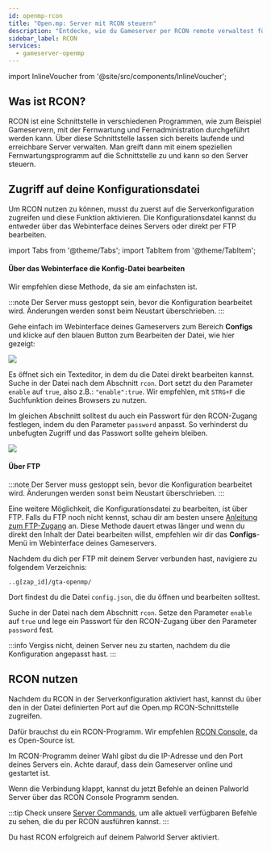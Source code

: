 ```yaml
---
id: openmp-rcon
title: "Open.mp: Server mit RCON steuern"
description: "Entdecke, wie du Gameserver per RCON remote verwaltest für effiziente Serversteuerung und Sicherheit → Jetzt mehr erfahren"
sidebar_label: RCON
services:
  - gameserver-openmp
---
```


import InlineVoucher from '@site/src/components/InlineVoucher';

## Was ist RCON?

RCON ist eine Schnittstelle in verschiedenen Programmen, wie zum Beispiel Gameservern, mit der Fernwartung und Fernadministration durchgeführt werden kann. Über diese Schnittstelle lassen sich bereits laufende und erreichbare Server verwalten. Man greift dann mit einem speziellen Fernwartungsprogramm auf die Schnittstelle zu und kann so den Server steuern.

<InlineVoucher />

## Zugriff auf deine Konfigurationsdatei

Um RCON nutzen zu können, musst du zuerst auf die Serverkonfiguration zugreifen und diese Funktion aktivieren. Die Konfigurationsdatei kannst du entweder über das Webinterface deines Servers oder direkt per FTP bearbeiten.

import Tabs from '@theme/Tabs';
import TabItem from '@theme/TabItem';

<Tabs>
<TabItem value="configs" label="Via WI Konfig-Datei">

#### Über das Webinterface die Konfig-Datei bearbeiten

Wir empfehlen diese Methode, da sie am einfachsten ist.

:::note
Der Server muss gestoppt sein, bevor die Konfiguration bearbeitet wird. Änderungen werden sonst beim Neustart überschrieben.
:::

Gehe einfach im Webinterface deines Gameservers zum Bereich **Configs** und klicke auf den blauen Button zum Bearbeiten der Datei, wie hier gezeigt:

![](https://github.com/zaphosting/docs/assets/42719082/6a147644-8bfb-4e5d-bff5-3e2c5d999e64)

Es öffnet sich ein Texteditor, in dem du die Datei direkt bearbeiten kannst. Suche in der Datei nach dem Abschnitt `rcon`. Dort setzt du den Parameter `enable` auf `true`, also z.B.: `"enable":true`. Wir empfehlen, mit `STRG+F` die Suchfunktion deines Browsers zu nutzen.

Im gleichen Abschnitt solltest du auch ein Passwort für den RCON-Zugang festlegen, indem du den Parameter `password` anpasst. So verhinderst du unbefugten Zugriff und das Passwort sollte geheim bleiben.

![](https://github.com/zaphosting/docs/assets/42719082/d3fbb8ac-b836-4e12-a7cf-d1b4961925d7)

</TabItem>

<TabItem value="ftp" label="Via FTP">

#### Über FTP

:::note
Der Server muss gestoppt sein, bevor die Konfiguration bearbeitet wird. Änderungen werden sonst beim Neustart überschrieben.
:::

Eine weitere Möglichkeit, die Konfigurationsdatei zu bearbeiten, ist über FTP. Falls du FTP noch nicht kennst, schau dir am besten unsere [Anleitung zum FTP-Zugang](gameserver-ftpaccess.md) an. Diese Methode dauert etwas länger und wenn du direkt den Inhalt der Datei bearbeiten willst, empfehlen wir dir das **Configs**-Menü im Webinterface deines Gameservers.

Nachdem du dich per FTP mit deinem Server verbunden hast, navigiere zu folgendem Verzeichnis:
```
..g[zap_id]/gta-openmp/
```

Dort findest du die Datei `config.json`, die du öffnen und bearbeiten solltest.

Suche in der Datei nach dem Abschnitt `rcon`. Setze den Parameter `enable` auf `true` und lege ein Passwort für den RCON-Zugang über den Parameter `password` fest.

</TabItem>
</Tabs>

:::info
Vergiss nicht, deinen Server neu zu starten, nachdem du die Konfiguration angepasst hast.
:::

## RCON nutzen

Nachdem du RCON in der Serverkonfiguration aktiviert hast, kannst du über den in der Datei definierten Port auf die Open.mp RCON-Schnittstelle zugreifen.

Dafür brauchst du ein RCON-Programm. Wir empfehlen [RCON Console](https://sourceforge.net/projects/rconconsole/), da es Open-Source ist.

Im RCON-Programm deiner Wahl gibst du die IP-Adresse und den Port deines Servers ein. Achte darauf, dass dein Gameserver online und gestartet ist.

Wenn die Verbindung klappt, kannst du jetzt Befehle an deinen Palworld Server über das RCON Console Programm senden.

:::tip
Check unsere [Server Commands](openmp-server-commands.md), um alle aktuell verfügbaren Befehle zu sehen, die du per RCON ausführen kannst.
:::

Du hast RCON erfolgreich auf deinem Palworld Server aktiviert.

<InlineVoucher />